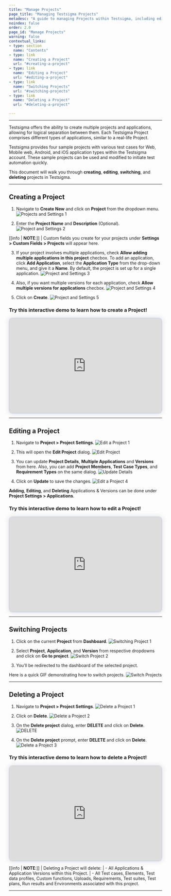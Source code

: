```yaml
---
title: "Manage Projects"
page_title: "Managing Testsigma Projects"
metadesc: "A guide to managing Projects within Testsigma, including editing, deleting projects, and enabling/disabling multiple Application/Versions"
noindex: false
order: 2.0
page_id: "Manage Projects"
warning: false
contextual_links:
- type: section
  name: "Contents"
- type: link
  name: "Creating a Project"
  url: "#creating-a-project"
- type: link
  name: "Editing a Project"
  url: "#editing-a-project"
- type: link
  name: "Switching Projects"
  url: "#switching-projects"  
- type: link
  name: "Deleting a Project"
  url: "#deleting-a-project"

---
```


---

Testsigma offers the ability to create multiple projects and applications, allowing for logical separation between them. Each Testsigma Project comprises different types of applications, similar to a real-life Project. 

Testsigma provides four sample projects with various test cases for Web, Mobile web, Android, and iOS application types within the Testsigma account. These sample projects can be used and modified to initiate test automation quickly.

This document will walk you through **creating**, **editing**, **switching**, and **deleting** projects in Testsigma.

---

## **Creating a Project**
1. Navigate to **Create New** and click on **Project** from the dropdown menu. 
![Projects and Settings 1](https://s3.amazonaws.com/static-docs.testsigma.com/new_images/projects/applications/Projects_and_Settings_Step_1.png)

2. Enter the **Project Name** and **Description** (Optional).
![Project and Settings 2](https://s3.amazonaws.com/static-docs.testsigma.com/new_images/projects/applications/Projects_and_Settings_Step_2.png)

[[info | **NOTE**:]]
| Custom fields you create for your projects under **Settings > Custom Fields > Projects** will appear here.

3. If your project involves multiple applications, check **Allow adding multiple applications in this project** checbox. To add an application, click **Add Application**, select the **Application Type** from the drop-down menu, and give it a **Name**. By default, the project is set up for a single application.
![Project and Settings 3](https://s3.amazonaws.com/static-docs.testsigma.com/new_images/projects/applications/Projects_and_Settings_Step_3.png)

4. Also, if you want multiple versions for each application, check **Allow multiple versions for applications** checbox.
![Project and Settings 4](https://s3.amazonaws.com/static-docs.testsigma.com/new_images/projects/applications/Projects_and_Settings_Step_4.png)

5. Click on **Create**. 
![Project and Settings 5](https://s3.amazonaws.com/static-docs.testsigma.com/new_images/projects/applications/Projects_and_Settings_Step_5.png)

### **Try this interactive demo to learn how to create a Project!**

<div>
  <script async src="https://js.storylane.io/js/v2/storylane.js"></script>
  <div class="sl-embed" style="position:relative;padding-bottom:calc(57.41% + 25px);width:100%;height:0;transform:scale(1)">
    <iframe loading="lazy" class="sl-demo" src="https://app.storylane.io/demo/mm6thgnsh6dy?embed=inline" name="sl-embed" allow="fullscreen" allowfullscreen style="position:absolute;top:0;left:0;width:100%!important;height:100%!important;border:1px solid rgba(63,95,172,0.35);box-shadow: 0px 0px 18px rgba(26, 19, 72, 0.15);border-radius:10px;box-sizing:border-box;"></iframe>
  </div>
</div>

---

## **Editing a Project**
1. Navigate to **Project > Project Settings**.
![Edit a Project 1](https://s3.amazonaws.com/static-docs.testsigma.com/new_images/projects/applications/Edit_a_Project_Step_1.png)

2. This will open the **Edit Project** dialog. 
![Edit Project](https://s3.amazonaws.com/static-docs.testsigma.com/new_images/projects/applications/preditprompt.png)

3. You can update **Project Details**, **Multiple Applications** and **Versions** from here. Also, you can add **Project Members**, **Test Case Types**, and **Requirement Types** on the same dialog. 
![Update Details](https://s3.amazonaws.com/static-docs.testsigma.com/new_images/projects/applications/prdetailsall.png) 

4. Click on **Update** to save the changes. 
![Edit a Project 4](https://s3.amazonaws.com/static-docs.testsigma.com/new_images/projects/applications/Edit_Project_4_2.png)

**Adding**, **Editing**, and **Deleting** Applications & Versions can be done under **Project Settings > Applications**.


### **Try this interactive demo to learn how to edit a Project!**

<div>
  <script async src="https://js.storylane.io/js/v2/storylane.js"></script>
  <div class="sl-embed" style="position:relative;padding-bottom:calc(57.41% + 25px);width:100%;height:0;transform:scale(1)">
    <iframe loading="lazy" class="sl-demo" src="https://app.storylane.io/demo/lbulubgumlge?embed=inline" name="sl-embed" allow="fullscreen" allowfullscreen style="position:absolute;top:0;left:0;width:100%!important;height:100%!important;border:1px solid rgba(63,95,172,0.35);box-shadow: 0px 0px 18px rgba(26, 19, 72, 0.15);border-radius:10px;box-sizing:border-box;"></iframe>
  </div>
</div>

---

## **Switching Projects**
1. Click on the current **Project** from **Dashboard**. 
![Switching Project 1](https://s3.amazonaws.com/static-docs.testsigma.com/new_images/projects/applications/Switching_Project_Step_1.png)

2. Select **Project**, **Application**, and **Version** from respective dropdowns and click on **Go to project**. 
![Switch Project 2](https://s3.amazonaws.com/static-docs.testsigma.com/new_images/projects/applications/Switching_Project_Step_2.png)

3. You’ll be redirected to the dashboard of the selected project.

Here is a quick GIF demonstrating how to switch projects. 
![Switch Projects](https://s3.amazonaws.com/static-docs.testsigma.com/new_images/projects/applications/Switching_Project.gif)

---

## **Deleting a Project**
1. Navigate to **Project > Project Settings**.
![Delete a Project 1](https://s3.amazonaws.com/static-docs.testsigma.com/new_images/projects/applications/Delete_a_Project_Step_1.png)

2. Click on **Delete**.
![Delete a Project 2](https://s3.amazonaws.com/static-docs.testsigma.com/new_images/projects/applications/Delete_a_Project_Step_2.png)

3. On the **Delete project** dialog, enter **DELETE** and click on **Delete**.
![DELETE](https://s3.amazonaws.com/static-docs.testsigma.com/new_images/projects/applications/prdelefin.png) 

4. On the **Delete project** prompt, enter **DELETE** and click on **Delete**.
![Delete a Project 3](https://s3.amazonaws.com/static-docs.testsigma.com/new_images/projects/applications/Delete_a_Project_step_3.png)


### **Try this interactive demo to learn how to delete a Project!**

<div>
  <script async src="https://js.storylane.io/js/v2/storylane.js"></script>
  <div class="sl-embed" style="position:relative;padding-bottom:calc(57.41% + 25px);width:100%;height:0;transform:scale(1)">
    <iframe loading="lazy" class="sl-demo" src="https://app.storylane.io/demo/b95th1iionov?embed=inline" name="sl-embed" allow="fullscreen" allowfullscreen style="position:absolute;top:0;left:0;width:100%!important;height:100%!important;border:1px solid rgba(63,95,172,0.35);box-shadow: 0px 0px 18px rgba(26, 19, 72, 0.15);border-radius:10px;box-sizing:border-box;"></iframe>
  </div>
</div>


[[info | **NOTE**:]]
| Deleting a Project will delete:
| - All Applications & Application Versions within this Project.
| - All Test cases, Elements, Test data profiles, Custom functions, Uploads, Requirements, Test suites, Test plans, Run results and Environments associated with this project.

---